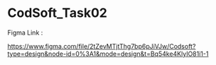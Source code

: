 # CodSoft_Task02

Figma Link :

https://www.figma.com/file/2tZevMTjtThg7bp6pJiVJw/Codsoft?type=design&node-id=0%3A1&mode=design&t=Bq54ke4KlyIO81i1-1
